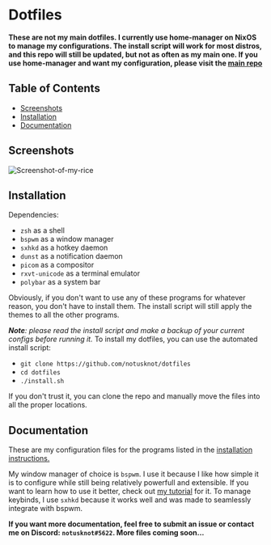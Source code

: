 # Dotfiles

**These are not my main dotfiles. I currently use home-manager on NixOS to manage my configurations. The install script will work for most distros, and this repo will still be updated, but not as often as my main one. If you use home-manager and want my configuration, please visit the [main repo](https://github.com/notusknot/dotfiles-nix)**


 ## Table of Contents

- [Screenshots](#screenshots)
- [Installation](#installation)
- [Documentation](#documentation)

## Screenshots
![Screenshot-of-my-rice](https://github.com/notusknot/dotfiles/blob/7f158a08780e8f8246031df5aab5574c5012f183/screenshots/rice.png)

## Installation

Dependencies:
- ```zsh``` as a shell
- ```bspwm``` as a window manager
- ```sxhkd``` as a hotkey daemon
- ```dunst``` as a notification daemon
- ```picom``` as a compositor
- ```rxvt-unicode``` as a terminal emulator
- ```polybar``` as a system bar

Obviously, if you don't want to use any of these programs for whatever reason, you don't have to install them. The install script will still apply the themes to all the other programs.

***Note**: please read the install script and make a backup of your current configs before running it.*
To install my dotfiles, you can use the automated install script:
- ```git clone https://github.com/notusknot/dotfiles```
- ```cd dotfiles```
- ```./install.sh```

If you don't trust it, you can clone the repo and manually move the files into all the proper locations. 

## Documentation

These are my configuration files for the programs listed in the [installation instructions.](#installation)

My window manager of choice is ```bspwm```. I use it because I like how simple it is to configure while still being relatively powerfull and extensible. If you want to learn how to use it better, check out [my tutorial](https://youtu.be/_55HGnz422M) for it. To manage keybinds, I use ```sxhkd``` because it works well and was made to seamlessly integrate with bspwm.


**If you want more documentation, feel free to submit an issue or contact me on Discord: ```notusknot#5622```. More files coming soon...**

